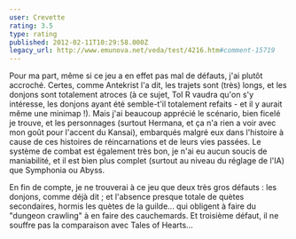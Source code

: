 ```yaml
---
user: Crevette
rating: 3.5
type: rating
published: 2012-02-11T10:29:58.000Z
legacy_url: http://www.emunova.net/veda/test/4216.htm#comment-15719
---
```

Pour ma part, même si ce jeu a en effet pas mal de défauts, j'ai plutôt accroché. Certes, comme Antekrist l'a dit, les trajets sont (très) longs, et les donjons sont totalement atroces (à ce sujet, ToI R vaudra qu'on s'y intéresse, les donjons ayant été semble-t'il totalement refaits - et il y aurait même une minimap !). Mais j'ai beaucoup apprécié le scénario, bien ficelé je trouve, et les personnages (surtout Hermana, et ça n'a rien a voir avec mon goût pour l'accent du Kansai), embarqués malgré eux dans l'histoire à cause de ces histoires de réincarnations et de leurs vies passées. Le système de combat est également très bon, je n'ai eu aucun soucis de maniabilité, et il est bien plus complet (surtout au niveau du réglage de l'IA) que Symphonia ou Abyss.

En fin de compte, je ne trouverai à ce jeu que deux très gros défauts : les donjons, comme déjà dit ; et l'absence presque totale de quètes secondaires, hormis les quètes de la guilde... qui obligent à faire du "dungeon crawling" à en faire des cauchemards. Et troisième défaut, il ne souffre pas la comparaison avec Tales of Hearts...